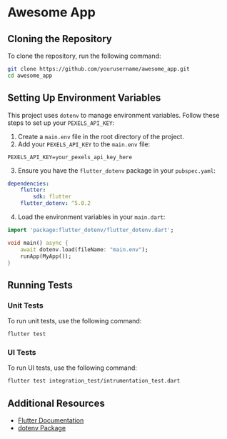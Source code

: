 # Awesome App

## Cloning the Repository

To clone the repository, run the following command:

```sh
git clone https://github.com/yourusername/awesome_app.git
cd awesome_app
```

## Setting Up Environment Variables

This project uses `dotenv` to manage environment variables. Follow these steps to set up your `PEXELS_API_KEY`:

1. Create a `main.env` file in the root directory of the project.
2. Add your `PEXELS_API_KEY` to the `main.env` file:

```
PEXELS_API_KEY=your_pexels_api_key_here
```

3. Ensure you have the `flutter_dotenv` package in your `pubspec.yaml`:

```yaml
dependencies:
	flutter:
		sdk: flutter
	flutter_dotenv: ^5.0.2
```

4. Load the environment variables in your `main.dart`:

```dart
import 'package:flutter_dotenv/flutter_dotenv.dart';

void main() async {
	await dotenv.load(fileName: "main.env");
	runApp(MyApp());
}
```

## Running Tests

### Unit Tests

To run unit tests, use the following command:

```sh
flutter test
```

### UI Tests

To run UI tests, use the following command:

```sh
flutter test integration_test/intrumentation_test.dart
```


## Additional Resources

- [Flutter Documentation](https://flutter.dev/docs)
- [dotenv Package](https://pub.dev/packages/flutter_dotenv)
